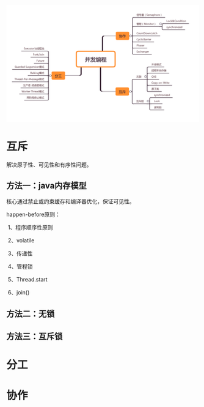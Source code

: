 ![image-20210228124056392](image/image-20210228124056392.png)

# 互斥

解决原子性、可见性和有序性问题。

## 方法一：java内存模型

核心通过禁止或约束缓存和编译器优化，保证可见性。

happen-before原则：

​	1、程序顺序性原则

​	2、volatile

​	3、传递性

​	4、管程锁

​	5、Thread.start

​	6、join()



## 方法二：无锁



## 方法三：互斥锁



# 分工



# 协作

